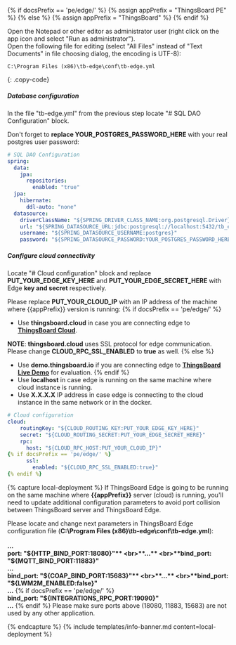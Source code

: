 {% if docsPrefix == 'pe/edge/' %}
{% assign appPrefix = "ThingsBoard PE" %}
{% else %}
{% assign appPrefix = "ThingsBoard" %}
{% endif %}

Open the Notepad or other editor as administrator user (right click on the app icon and select "Run as administrator").  
Open the following file for editing (select "All Files" instead of "Text Documents" in file choosing dialog, the encoding is UTF-8):

```text 
C:\Program Files (x86)\tb-edge\conf\tb-edge.yml
``` 
{: .copy-code}

##### Database configuration

In the file "tb-edge.yml" from the previous step locate "# SQL DAO Configuration" block. 

Don't forget to **replace YOUR_POSTGRES_PASSWORD_HERE** with your real postgres user password:

```yml
# SQL DAO Configuration
spring:
  data:
    jpa:
      repositories:
        enabled: "true"
  jpa:
    hibernate:
      ddl-auto: "none"
  datasource:
    driverClassName: "${SPRING_DRIVER_CLASS_NAME:org.postgresql.Driver}"
    url: "${SPRING_DATASOURCE_URL:jdbc:postgresql://localhost:5432/tb_edge}"
    username: "${SPRING_DATASOURCE_USERNAME:postgres}"
    password: "${SPRING_DATASOURCE_PASSWORD:YOUR_POSTGRES_PASSWORD_HERE}"
``` 
##### Configure cloud connectivity

Locate "# Cloud configuration" block and replace **PUT_YOUR_EDGE_KEY_HERE** and **PUT_YOUR_EDGE_SECRET_HERE** with Edge **key and secret** respectively. 

Please replace **PUT_YOUR_CLOUD_IP** with an IP address of the machine where {{appPrefix}} version is running:
{% if docsPrefix == 'pe/edge/' %}
* Use **thingsboard.cloud** in case you are connecting edge to [**ThingsBoard Cloud**](https://thingsboard.cloud/signup).

**NOTE**: **thingsboard.cloud** uses SSL protocol for edge communication. 
Please change **CLOUD_RPC_SSL_ENABLED** to **true** as well.
{% else %}
* Use **demo.thingsboard.io** if you are connecting edge to [**ThingsBoard Live Demo**](https://demo.thingsboard.io/signup) for evaluation.
{% endif %}
* Use **localhost** in case edge is running on the same machine where cloud instance is running. 
* Use **X.X.X.X** IP address in case edge is connecting to the cloud instance in the same network or in the docker.

```yml
# Cloud configuration
cloud:
    routingKey: "${CLOUD_ROUTING_KEY:PUT_YOUR_EDGE_KEY_HERE}"
    secret: "${CLOUD_ROUTING_SECRET:PUT_YOUR_EDGE_SECRET_HERE}"
    rpc:
      host: "${CLOUD_RPC_HOST:PUT_YOUR_CLOUD_IP}"
{% if docsPrefix == 'pe/edge/' %}
      ssl:
        enabled: "${CLOUD_RPC_SSL_ENABLED:true}"
{% endif %}
```

{% capture local-deployment %}
If ThingsBoard Edge is going to be running on the same machine where **{{appPrefix}}** server (cloud) is running, you'll need to update additional configuration parameters to avoid port collision between ThingsBoard server and ThingsBoard Edge. 

Please locate and change next parameters in ThingsBoard Edge configuration file (**C:\Program Files (x86)\tb-edge\conf\tb-edge.yml**):
<br>
<br>**...**
<br>**port: "${HTTP_BIND_PORT:18080}"**
<br>**...**
<br>**bind_port: "${MQTT_BIND_PORT:11883}"**
<br>**...**
<br>**bind_port: "${COAP_BIND_PORT:15683}"**
<br>**...**
<br>**bind_port: "${LWM2M_ENABLED:false}"**
<br>**...**
{% if docsPrefix == 'pe/edge/' %}
<br>**bind_port: "${INTEGRATIONS_RPC_PORT:19090}"**
<br>**...**
{% endif %}
Please make sure ports above (18080, 11883, 15683) are not used by any other application.

{% endcapture %}
{% include templates/info-banner.md content=local-deployment %}
